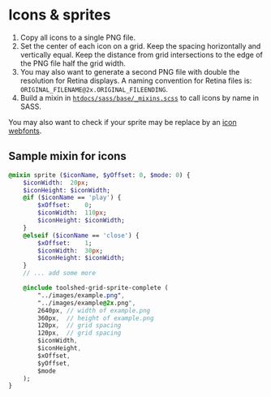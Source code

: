 Icons & sprites
===============

1. Copy all icons to a single PNG file.
2. Set the center of each icon on a grid. Keep the spacing horizontally and vertically equal. Keep the distance from grid intersections to the edge of the PNG file half the grid width.
3. You may also want to generate a second PNG file with double the resolution for Retina displays. A naming convention for Retina files is: `ORIGINAL_FILENAME@2x.ORIGINAL_FILEENDING`.
4. Build a mixin in [`htdocs/sass/base/_mixins.scss`](../../htdocs/sass/base/_mixins.scss) to call icons by name in SASS.

You may also want to check if your sprite may be replace by an [icon webfonts](webfonts.md).

Sample mixin for icons
----------------------

```sass
@mixin sprite ($iconName, $yOffset: 0, $mode: 0) {
	$iconWidth:  20px;
	$iconHeight: $iconWidth;
	@if ($iconName == 'play') {
		$xOffset:    0;
		$iconWidth:  110px;
		$iconHeight: $iconWidth;
	}
	@elseif ($iconName == 'close') {
		$xOffset:    1;
		$iconWidth:  30px;
		$iconHeight: $iconWidth;
	}
	// ... add some more

	@include toolshed-grid-sprite-complete (
		"../images/example.png",
		"../images/example@2x.png",
		2640px, // width of example.png
		360px,  // height of example.png
		120px,  // grid spacing
		120px,  // grid spacing
		$iconWidth,
		$iconHeight,
		$xOffset,
		$yOffset,
		$mode
	);
}
```
